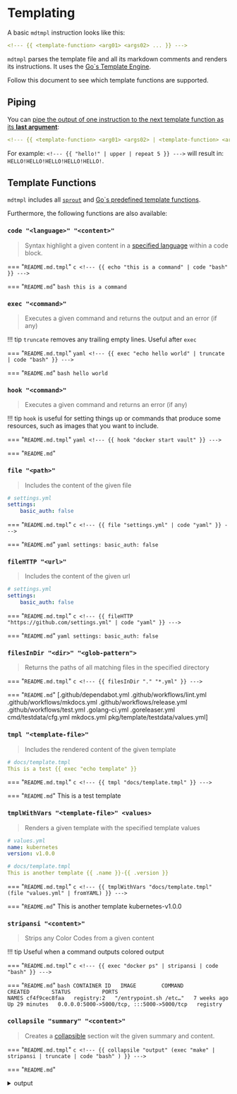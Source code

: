 # Templating
A basic `mdtmpl` instruction looks like this:

```yaml
<!--- {{ <template-function> <arg01> <args02> ... }} --->
```

`mdtmpl` parses the template file and all its markdown comments and renders its instructions. It uses the [Go`s Template Engine](https://pkg.go.dev/text/template).

Follow this document to see which template functions are supported.

## Piping
You can [pipe the output of one instruction to the next template function as its **last argument**](https://pkg.go.dev/text/template#hdr-Pipelines):

```yaml
<!--- {{ <template-function> <arg01> <args02> | <template-function> <args> ... }} --->
```

For example: `<!--- {{ "hello!" | upper | repeat 5 }} --->` will result in:
`HELLO!HELLO!HELLO!HELLO!HELLO!`.

## Template Functions
`mdtmpl` includes all [`sprout`](https://docs.atom.codes/sprout/registries/list-of-all-registries) and [Go`s predefined template functions](https://pkg.go.dev/text/template#hdr-Functions).

Furthermore, the following functions are also available:

### `code "<language>" "<content>"`
> Syntax highlight a given content in a [specified language](https://github.com/github-linguist/linguist/blob/main/lib/linguist/languages.yml) within a code block.

=== "`README.md.tmpl`"
    ```c
    <!--- {{ echo "this is a command" | code "bash" }} --->
    ```

=== "`README.md`"
    <!--- {{ echo "this is a command" | code "bash" }} --->
    ```bash
    this is a command
    ```

### `exec "<command>"`
> Executes a given command and returns the output and an error (if any)

!!! tip
    `truncate` removes any trailing empty lines. Useful after `exec`

=== "`README.md.tmpl`"
    ```yaml
    <!--- {{ exec "echo hello world" | truncate | code "bash" }} --->
    ```

=== "`README.md`"
    <!--- {{ exec "echo hello world" | truncate | code "bash" }} --->
    ```bash
    hello world
    ```

### `hook "<command>"`
> Executes a given command and returns an error (if any)

!!! tip
    `hook` is useful for setting things up or commands that produce some resources, such as images that you want to include.

=== "`README.md.tmpl`"
    ```yaml
    <!--- {{ hook "docker start vault" }} --->
    ```

=== "`README.md`"

### `file "<path>"`
> Includes the content of the given file

```yaml
# settings.yml
settings:
    basic_auth: false
```

=== "`README.md.tmpl`"
    ```c
    <!--- {{ file "settings.yml" | code "yaml" }} --->
    ```

=== "`README.md`"
    <!--- {{ file "settings.yml" | code "yaml" }} --->
    ```yaml
    settings:
        basic_auth: false
    ```

### `fileHTTP "<url>"`
> Includes the content of the given url

```yaml
# settings.yml
settings:
    basic_auth: false
```

=== "`README.md.tmpl`"
    ```c
    <!--- {{ fileHTTP "https://github.com/settings.yml" | code "yaml" }} --->
    ```

=== "`README.md`"
    <!--- {{ fileHTTP "https://github.com/settings.yml" | code "yaml" }} --->
    ```yaml
    settings:
        basic_auth: false
    ```

### `filesInDir "<dir>" "<glob-pattern">`
> Returns the paths of all matching files in the specified directory

=== "`README.md.tmpl`"
    ```c
    <!--- {{ filesInDir "." "*.yml" }} --->
    ```

=== "`README.md`"
    <!--- {{ filesInDir "." "*.yml" }} --->
    [.github/dependabot.yml .github/workflows/lint.yml .github/workflows/mkdocs.yml .github/workflows/release.yml .github/workflows/test.yml .golang-ci.yml .goreleaser.yml cmd/testdata/cfg.yml mkdocs.yml pkg/template/testdata/values.yml]

### `tmpl "<template-file>"`
> Includes the rendered content of the given template

```yaml
# docs/template.tmpl
This is a test {{ exec "echo template" }}
```

=== "`README.md.tmpl`"
    ```c
    <!--- {{ tmpl "docs/template.tmpl" }} --->
    ```

=== "`README.md`"
    <!--- {{ tmpl "docs/template.tmpl" }} --->
    This is a test template

### `tmplWithVars "<template-file>" <values>`
> Renders a given template with the specified template values

```yaml
# values.yml
name: kubernetes
version: v1.0.0
```

```yaml
# docs/template.tmpl
This is another template {{ .name }}-{{ .version }}
```

=== "`README.md.tmpl`"
    ```c
    <!--- {{ tmplWithVars "docs/template.tmpl" (file "values.yml" | fromYAML) }} --->
    ```

=== "`README.md`"
    <!--- {{ tmplWithVars "docs/template.tmpl" (file "values.yml" | fromYAML) }} --->
    This is another template kubernetes-v1.0.0

### `stripansi "<content>"`
> Strips any Color Codes from a given content

!!! tip
    Useful when a command outputs colored output

=== "`README.md.tmpl`"
    ```c
    <!--- {{ exec "docker ps" | stripansi | code "bash" }} --->
    ```

=== "`README.md`"
    <!--- {{ exec "docker ps" | stripansi | code "bash" }} --->
    ```bash
    CONTAINER ID   IMAGE        COMMAND                  CREATED       STATUS          PORTS                                       NAMES
    cf4f9cec8faa   registry:2   "/entrypoint.sh /etc…"   7 weeks ago   Up 29 minutes   0.0.0.0:5000->5000/tcp, :::5000->5000/tcp   registry
    ```

### `collapsile "summary" "<content>"`
> Creates a [collapsible](https://gist.github.com/pierrejoubert73/902cc94d79424356a8d20be2b382e1ab) section wit the given summary and content.

=== "`README.md.tmpl`"
    ```c
    <!--- {{ collapsile "output" (exec "make" | stripansi | truncate | code "bash" ) }} --->
    ```

=== "`README.md`"
    <!--- {{ collapsile "output" (exec "make" | stripansi | truncate | code "bash" ) }} --->
    <details>
    <summary>output</summary>

    ```bash
    fmt                            format go files
    help                           list makefile targets
    lint                           lint go files
    test                           display test coverage
    ```

    </details>


### `toc`
> Inserts a Markdown Table of Content

!!! note
    For now it does not work for any headings that are included after `toc` function invocation. For example when using `file` or `tmpl`/`tmplWithVars`

=== "`README.md.tmpl`"
    ```c
    # ToC
    <!--- {{ toc }} --->
    # 1. Heading
    ## 2. Heading
    ### 3. Heading
    ## 4. Heading
    ```

=== "`README.md`"
    ```
    # ToC
    - [ToC](#toc)
    - [1. Heading](#1.-heading)
    - [2. Heading](#2.-heading)
        - [3. Heading](#3.-heading)
    - [4. Heading](#4.-heading)

    # 1. Heading
    ## 2. Heading
    ### 3. Heading
    ## 4. Heading
    ```
